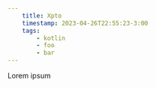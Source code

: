 ```yaml
---
    title: Xpto
    timestamp: 2023-04-26T22:55:23-3:00
    tags:
        - kotlin
        - foo
        - bar
---
```

Lorem ipsum